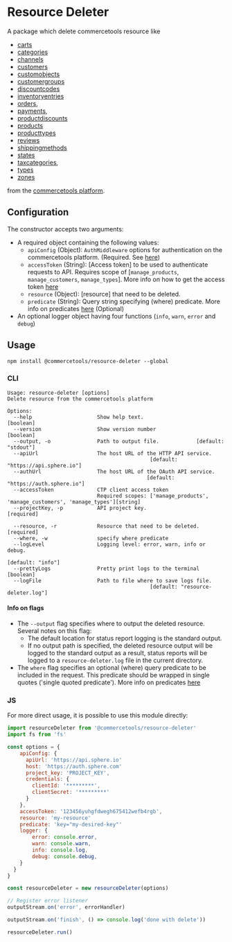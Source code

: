 # Resource Deleter

A package which delete
commercetools resource like

- [carts](https://docs.commercetools.com/http-api-projects-carts#delete-cart)
- [categories](https://docs.commercetools.com/http-api-projects-categories#delete-category)
- [channels](https://docs.commercetools.com/http-api-projects-channels#delete-channel)
- [customers](https://docs.commercetools.com/http-api-projects-customers#delete-customer)
- [customobjects](https://docs.commercetools.com/http-api-projects-custom-objects#delete-customobject-by-id)
- [customergroups](https://docs.commercetools.com/http-api-projects-customerGroups#delete-customergroup)
- [discountcodes](https://docs.commercetools.com/http-api-projects-discountCodes#delete-discountcode)
- [inventoryentries](https://docs.commercetools.com/http-api-projects-inventory#delete-an-inventoryentry)
- [orders](https://docs.commercetools.com/http-api-projects-orders#delete-order),
- [payments](https://docs.commercetools.com/http-api-projects-payments#delete-payment),
- [productdiscounts](https://docs.commercetools.com/http-api-projects-productDiscounts#delete-productdiscount)
- [products](https://docs.commercetools.com/http-api-projects-products#delete-product)
- [producttypes](https://docs.commercetools.com/http-api-projects-productTypes#delete-producttype)
- [reviews](https://docs.commercetools.com/http-api-projects-reviews#delete-review)
- [shippingmethods](https://docs.commercetools.com/http-api-projects-shippingMethods#delete-shippingmethod)
- [states](https://docs.commercetools.com/http-api-projects-states#delete-state)
- [taxcategories](https://docs.commercetools.com/http-api-projects-taxCategories#delete-taxcategory),
- [types](https://docs.commercetools.com/http-api-projects-types#delete-type)
- [zones](https://docs.commercetools.com/http-api-projects-zones#delete-zone)

from the [commercetools platform](https://docs.commercetools.com/).

## Configuration

The constructor accepts two arguments:

- A required object containing the following values:
  - `apiConfig` (Object): `AuthMiddleware` options for authentication on the commercetools platform. (Required. See [here](https://commercetools.github.io/nodejs/sdk/api/sdkMiddlewareAuth.html#named-arguments-options))
  - `accessToken` (String): [Access token] to be used to authenticate requests to API. Requires scope of [`manage_products`, `manage_customers`, `manage_types`]. More info on how to get the access token [here](https://docs.commercetools.com/http-api-authorization.html#authorization-flows)
  - `resource` (Object): [resource] that need to be deleted.
  - `predicate` (String): Query string specifying (where) predicate. More info on predicates [here](https://docs.commercetools.com/http-api.html#predicates) (Optional)
- An optional logger object having four functions (`info`, `warn`, `error` and `debug`)

## Usage

`npm install @commercetools/resource-deleter --global`

### CLI

```
Usage: resource-deleter [options]
Delete resource from the commercetools platform

Options:
  --help                     Show help text.                           [boolean]
  --version                  Show version number                       [boolean]
  --output, -o               Path to output file.            [default: "stdout"]
  --apiUrl                   The host URL of the HTTP API service.
                                              [default: "https://api.sphere.io"]
  --authUrl                  The host URL of the OAuth API service.
                                             [default: "https://auth.sphere.io"]
  --accessToken              CTP client access token
                             Required scopes: ['manage_products', 'manage_customers', 'manage_types'][string]
  --projectKey, -p           API project key.                         [required]

  --resource, -r             Resource that need to be deleted.        [required]
  --where, -w                specify where predicate
  --logLevel                 Logging level: error, warn, info or debug.
                                                               [default: "info"]
  --prettyLogs               Pretty print logs to the terminal         [boolean]
  --logFile                  Path to file where to save logs file.
                                              [default: "resource-deleter.log"]
```

#### Info on flags

- The `--output` flag specifies where to output the deleted resource. Several notes on this flag:
  - The default location for status report logging is the standard output.
  - If no output path is specified, the deleted resource output will be logged to the standard output as a result, status reports will be logged to a `resource-deleter.log` file in the current directory.
- The `where` flag specifies an optional (where) query predicate to be included in the request. This predicate should be wrapped in single quotes ('single quoted predicate'). More info on predicates [here](https://docs.commercetools.com/http-api.html#predicates)

### JS

For more direct usage, it is possible to use this module directly:

```js
import resourceDeleter from '@commercetools/resource-deleter'
import fs from 'fs'

const options = {
    apiConfig: {
      apiUrl: 'https://api.sphere.io'
      host: 'https://auth.sphere.com'
      project_key: 'PROJECT_KEY',
      credentials: {
        clientId: '*********',
        clientSecret: '*********'
      }
    },
    accessToken: '123456yuhgfdwegh675412wefb4rgb',
    resource: 'my-resource'
    predicate: 'key="my-desired-key"'
    logger: {
        error: console.error,
        warn: console.warn,
        info: console.log,
        debug: console.debug,
    }
  }
}

const resourceDeleter = new resourceDeleter(options)

// Register error listener
outputStream.on('error', errorHandler)

outputStream.on('finish', () => console.log('done with delete'))

resourceDeleter.run()
```
